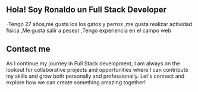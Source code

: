 ## Hola! Soy Ronaldo un Full Stack Developer
-Tengo 27 años,me gusta los los gatos y perros
,me gusta realizar actividad fisica
,Me gusta salir a pesear
,Tengo experiencia en el campo web
## Contact me
As I continue my journey in Full Stack development, I am always on the lookout for collaborative projects and opportunities where I can contribute my skills and grow both personally and professionally. Let's connect and explore how we can create something amazing together!